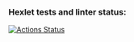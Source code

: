 ### Hexlet tests and linter status:
[![Actions Status](https://github.com/jonersky01/frontend-project-44/workflows/hexlet-check/badge.svg)](https://github.com/jonersky01/frontend-project-44/actions)